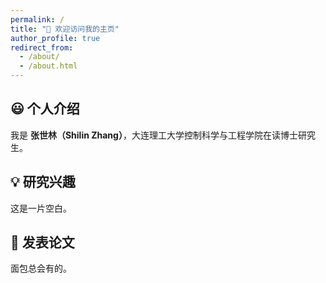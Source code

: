 ```yaml
---
permalink: /
title: "👋 欢迎访问我的主页"
author_profile: true
redirect_from: 
  - /about/
  - /about.html
---
```


## 😃 个人介绍
我是 **张世林（Shilin Zhang）**，大连理工大学控制科学与工程学院在读博士研究生。

## 💡 研究兴趣
这是一片空白。

## 📄 发表论文
面包总会有的。
